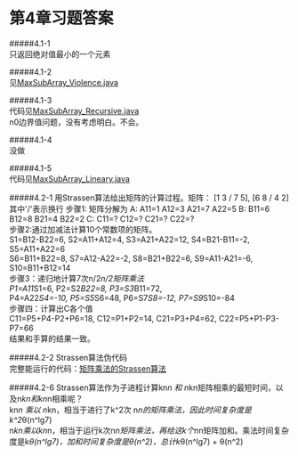 第4章习题答案
=
#####4.1-1  
只返回绝对值最小的一个元素

#####4.1-2  
见[MaxSubArray_Violence.java](https://github.com/zhuxiuwei/CLRS/blob/master/src/chap04/MaxSubArray_Violence.java)  

#####4.1-3  
代码见[MaxSubArray_Recursive.java](https://github.com/zhuxiuwei/CLRS/blob/master/src/chap04/MaxSubArray_Recursive.java)  
n0边界值问题，没有考虑明白。不会。  

#####4.1-4  
没做  

#####4.1-5  
代码见[MaxSubArray_Lineary.java](https://github.com/zhuxiuwei/CLRS/blob/master/src/chap04/MaxSubArray_Lineary.java)  

#####4.2-1 用Strassen算法给出矩阵的计算过程。矩阵： [1 3 / 7 5], [6 8 / 4 2]  其中'/'表示换行
步骤1: 矩阵分解为
A: A11=1 A12=3 A21=7 A22=5 
B: B11=6 B12=8 B21=4 B22=2
C: C11=? C12=? C21=? C22=?  
步骤2:通过加减法计算10个常数项的矩阵。  
S1=B12-B22=6, S2=A11+A12=4, S3=A21+A22=12, S4=B21-B11=-2, S5=A11+A22=6  
S6=B11+B22=8, S7=A12-A22=-2, S8=B21+B22=6, S9=A11-A21=-6, S10=B11+B12=14  
步骤3：递归地计算7次n/2*n/2矩阵乘法  
P1=A11*S1=6, P2=S2*B22=8, P3=S3*B11=72,  
P4=A22*S4=-10, P5=S5*S6=48, P6=S7*S8=-12, P7=S9*S10=-84  
步骤四：计算出C各个值  
C11=P5+P4-P2+P6=18, C12=P1+P2=14, C21=P3+P4=62, C22=P5+P1-P3-P7=66  
结果和手算的结果一致。

#####4.2-2 Strassen算法伪代码  
完整能运行的代码：[矩阵乘法的Strassen算法](https://github.com/zhuxiuwei/CLRS/blob/master/src/chap04/MatrixMultipleStrassen.java)  

#####4.2-6 Strassen算法作为子进程计算kn*n 和 n*kn矩阵相乘的最短时间，以及n*kn和kn*n相乘呢？  
kn*n 乘以 n*kn，相当于进行了k^2次 n*n的矩阵乘法，因此时间复杂度是k^2*θ(n^lg7)  
n*kn乘以kn*n，相当于运行k次n*n矩阵乘法，再给这k个n*n矩阵加和。乘法时间复杂度是k*θ(n^lg7)，加和时间复杂度是θ(n^2)，总计k*θ(n^lg7) +  θ(n^2)  










